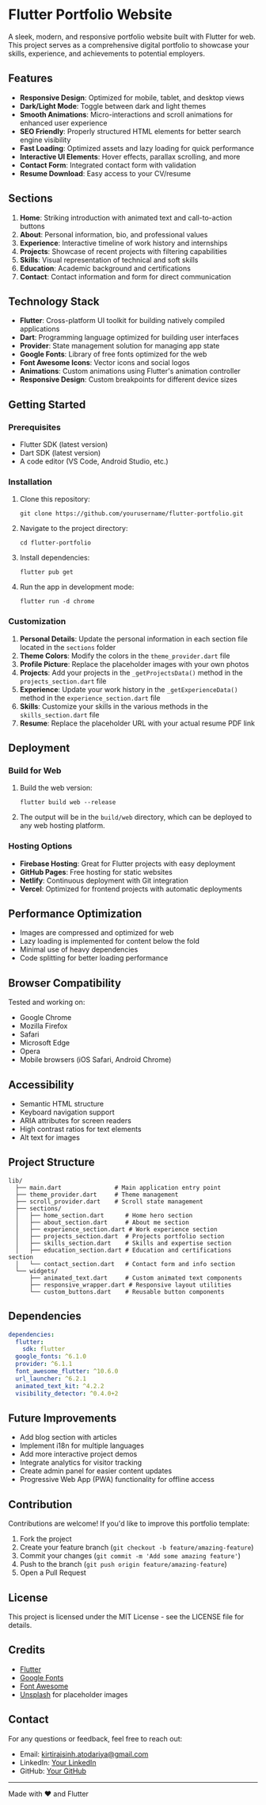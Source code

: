# Flutter Portfolio Website

A sleek, modern, and responsive portfolio website built with Flutter for web. This project serves as a comprehensive digital portfolio to showcase your skills, experience, and achievements to potential employers.

## Features

- **Responsive Design**: Optimized for mobile, tablet, and desktop views
- **Dark/Light Mode**: Toggle between dark and light themes
- **Smooth Animations**: Micro-interactions and scroll animations for enhanced user experience
- **SEO Friendly**: Properly structured HTML elements for better search engine visibility
- **Fast Loading**: Optimized assets and lazy loading for quick performance
- **Interactive UI Elements**: Hover effects, parallax scrolling, and more
- **Contact Form**: Integrated contact form with validation
- **Resume Download**: Easy access to your CV/resume

## Sections

1. **Home**: Striking introduction with animated text and call-to-action buttons
2. **About**: Personal information, bio, and professional values
3. **Experience**: Interactive timeline of work history and internships
4. **Projects**: Showcase of recent projects with filtering capabilities
5. **Skills**: Visual representation of technical and soft skills
6. **Education**: Academic background and certifications
7. **Contact**: Contact information and form for direct communication

## Technology Stack

- **Flutter**: Cross-platform UI toolkit for building natively compiled applications
- **Dart**: Programming language optimized for building user interfaces
- **Provider**: State management solution for managing app state
- **Google Fonts**: Library of free fonts optimized for the web
- **Font Awesome Icons**: Vector icons and social logos
- **Animations**: Custom animations using Flutter's animation controller
- **Responsive Design**: Custom breakpoints for different device sizes

## Getting Started

### Prerequisites

- Flutter SDK (latest version)
- Dart SDK (latest version)
- A code editor (VS Code, Android Studio, etc.)

### Installation

1. Clone this repository:
   ```
   git clone https://github.com/yourusername/flutter-portfolio.git
   ```

2. Navigate to the project directory:
   ```
   cd flutter-portfolio
   ```

3. Install dependencies:
   ```
   flutter pub get
   ```

4. Run the app in development mode:
   ```
   flutter run -d chrome
   ```

### Customization

1. **Personal Details**: Update the personal information in each section file located in the `sections` folder
2. **Theme Colors**: Modify the colors in the `theme_provider.dart` file
3. **Profile Picture**: Replace the placeholder images with your own photos
4. **Projects**: Add your projects in the `_getProjectsData()` method in the `projects_section.dart` file
5. **Experience**: Update your work history in the `_getExperienceData()` method in the `experience_section.dart` file
6. **Skills**: Customize your skills in the various methods in the `skills_section.dart` file
7. **Resume**: Replace the placeholder URL with your actual resume PDF link

## Deployment

### Build for Web

1. Build the web version:
   ```
   flutter build web --release
   ```

2. The output will be in the `build/web` directory, which can be deployed to any web hosting platform.

### Hosting Options

- **Firebase Hosting**: Great for Flutter projects with easy deployment
- **GitHub Pages**: Free hosting for static websites
- **Netlify**: Continuous deployment with Git integration
- **Vercel**: Optimized for frontend projects with automatic deployments

## Performance Optimization

- Images are compressed and optimized for web
- Lazy loading is implemented for content below the fold
- Minimal use of heavy dependencies
- Code splitting for better loading performance

## Browser Compatibility

Tested and working on:
- Google Chrome
- Mozilla Firefox
- Safari
- Microsoft Edge
- Opera
- Mobile browsers (iOS Safari, Android Chrome)

## Accessibility

- Semantic HTML structure
- Keyboard navigation support
- ARIA attributes for screen readers
- High contrast ratios for text elements
- Alt text for images

## Project Structure

```
lib/
  ├── main.dart               # Main application entry point
  ├── theme_provider.dart     # Theme management
  ├── scroll_provider.dart    # Scroll state management
  ├── sections/
  │   ├── home_section.dart      # Home hero section
  │   ├── about_section.dart     # About me section
  │   ├── experience_section.dart # Work experience section
  │   ├── projects_section.dart  # Projects portfolio section
  │   ├── skills_section.dart    # Skills and expertise section
  │   ├── education_section.dart # Education and certifications section
  │   └── contact_section.dart   # Contact form and info section
  └── widgets/
      ├── animated_text.dart     # Custom animated text components
      ├── responsive_wrapper.dart # Responsive layout utilities
      └── custom_buttons.dart    # Reusable button components
```

## Dependencies

```yaml
dependencies:
  flutter:
    sdk: flutter
  google_fonts: ^6.1.0
  provider: ^6.1.1
  font_awesome_flutter: ^10.6.0
  url_launcher: ^6.2.1
  animated_text_kit: ^4.2.2
  visibility_detector: ^0.4.0+2
```

## Future Improvements

- Add blog section with articles
- Implement i18n for multiple languages
- Add more interactive project demos
- Integrate analytics for visitor tracking
- Create admin panel for easier content updates
- Progressive Web App (PWA) functionality for offline access

## Contribution

Contributions are welcome! If you'd like to improve this portfolio template:

1. Fork the project
2. Create your feature branch (`git checkout -b feature/amazing-feature`)
3. Commit your changes (`git commit -m 'Add some amazing feature'`)
4. Push to the branch (`git push origin feature/amazing-feature`)
5. Open a Pull Request

## License

This project is licensed under the MIT License - see the LICENSE file for details.

## Credits

- [Flutter](https://flutter.dev/)
- [Google Fonts](https://fonts.google.com/)
- [Font Awesome](https://fontawesome.com/)
- [Unsplash](https://unsplash.com/) for placeholder images

## Contact

For any questions or feedback, feel free to reach out:

- Email: kirtirajsinh.atodariya@gmail.com
- LinkedIn: [Your LinkedIn](https://linkedin.com/in/kirtirajsinhatodariya)
- GitHub: [Your GitHub](https://github.com/KIRTIRAJ4327)

---

Made with ❤️ and Flutter
